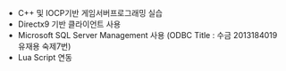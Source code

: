 - C++ 및 IOCP기반 게임서버프로그래밍 실습
- Directx9 기반 클라이언트 사용
- Microsoft SQL Server Management 사용 (ODBC Title : 수금 2013184019 유재용 숙제7번)
- Lua Script 연동
